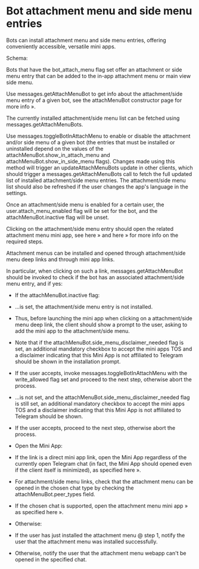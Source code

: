 # Bot attachment menu and side menu entries

Bots can install attachment menu and side menu entries, offering conveniently accessible, versatile mini apps.

Schema:

Bots that have the bot_attach_menu flag set offer an attachment or side menu entry that can be added to the in-app attachment menu or main view side menu.

Use messages.getAttachMenuBot to get info about the attachment/side menu entry of a given bot, see the attachMenuBot constructor page for more info ».

The currently installed attachment/side menu list can be fetched using messages.getAttachMenuBots.

Use messages.toggleBotInAttachMenu to enable or disable the attachment and/or side menu of a given bot (the entries that must be installed or uninstalled depend on the values of the attachMenuBot.show_in_attach_menu and attachMenuBot.show_in_side_menu flags).
Changes made using this method will trigger an updateAttachMenuBots update in other clients, which should trigger a messages.getAttachMenuBots call to fetch the full updated list of installed attachment/side menu entries.
The attachment/side menu list should also be refreshed if the user changes the app's language in the settings.

Once an attachment/side menu is enabled for a certain user, the user.attach_menu_enabled flag will be set for the bot, and the attachMenuBot.inactive flag will be unset.

Clicking on the attachment/side menu entry should open the related attachment menu mini app, see here » and here » for more info on the required steps.

Attachment menus can be installed and opened through attachment/side menu deep links and through mini app links.

In particular, when clicking on such a link, messages.getAttachMenuBot should be invoked to check if the bot has an associated attachment/side menu entry, and if yes:

- If the attachMenuBot.inactive flag:

- ...is set, the attachment/side menu entry is not installed.

- Thus, before launching the mini app when clicking on a attachment/side menu deep link, the client should show a prompt to the user, asking to add the mini app to the attachment/side menu.

- Note that if the attachMenuBot.side_menu_disclaimer_needed flag is set, an additional mandatory checkbox to accept the mini apps TOS and a disclaimer indicating that this Mini App is not affiliated to Telegram should be shown in the installation prompt.

- If the user accepts, invoke messages.toggleBotInAttachMenu with the write_allowed flag set and proceed to the next step, otherwise abort the process.

- ...is not set, and the attachMenuBot.side_menu_disclaimer_needed flag is still set, an additional mandatory checkbox to accept the mini apps TOS and a disclaimer indicating that this Mini App is not affiliated to Telegram should be shown.

- If the user accepts, proceed to the next step, otherwise abort the process.

- Open the Mini App:

- If the link is a direct mini app link, open the Mini App regardless of the currently open Telegram chat (in fact, the Mini App should opened even if the client itself is minimized), as specified here ».

- For attachment/side menu links, check that the attachment menu can be opened in the chosen chat type by checking the attachMenuBot.peer_types field.

- If the chosen chat is supported, open the attachment menu mini app » as specified here ».

- Otherwise:

- If the user has just installed the attachment menu @ step 1, notify the user that the attachment menu was installed successfully.

- Otherwise, notify the user that the attachment menu webapp can't be opened in the specified chat.

